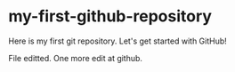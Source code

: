 # my-first-github-repository
Here is my first git repository.  Let's get started with GitHub!

File editted.  One more edit at github.
